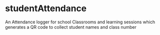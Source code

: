 # studentAttendance
An Attendance logger for school Classrooms and learning sessions which generates a QR code to collect student names and class number
